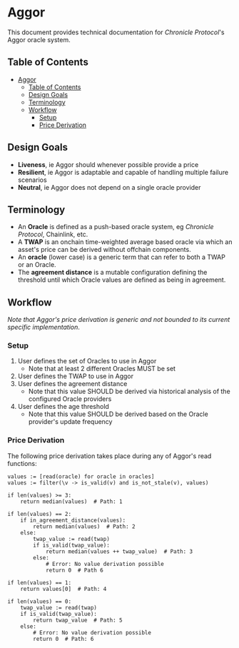 # Aggor

This document provides technical documentation for _Chronicle Protocol_'s Aggor oracle system.

## Table of Contents

- [Aggor](#aggor)
  - [Table of Contents](#table-of-contents)
  - [Design Goals](#design-goals)
  - [Terminology](#terminology)
  - [Workflow](#workflow)
    - [Setup](#setup)
    - [Price Derivation](#price-derivation)

## Design Goals

- **Liveness**, ie Aggor should whenever possible provide a price
- **Resilient**, ie Aggor is adaptable and capable of handling multiple failure scenarios
- **Neutral**, ie Aggor does not depend on a single oracle provider

## Terminology

- An **Oracle** is defined as a push-based oracle system, eg _Chronicle Protocol_, Chainlink, etc.
- A **TWAP** is an onchain time-weighted average based oracle via which an asset's price can be derived without offchain components.
- An **oracle** (lower case) is a generic term that can refer to both a TWAP or an Oracle.
- The **agreement distance** is a mutable configuration defining the threshold until which Oracle values are defined as being in agreement.

## Workflow

_Note that Aggor's price derivation is generic and not bounded to its current specific implementation_.

### Setup

1. User defines the set of Oracles to use in Aggor
    - Note that at least 2 different Oracles MUST be set
2. User defines the TWAP to use in Aggor
3. User defines the agreement distance
    - Note that this value SHOULD be derived via historical analysis of the configured Oracle providers
4. User defines the age threshold
    - Note that this value SHOULD be derived based on the Oracle provider's update frequency

### Price Derivation

The following price derivation takes place during any of Aggor's read functions:

```
values := [read(oracle) for oracle in oracles]
values := filter(\v -> is_valid(v) and is_not_stale(v), values)

if len(values) >= 3:
    return median(values)  # Path: 1

if len(values) == 2:
    if in_agreement_distance(values):
        return median(values)  # Path: 2
    else:
        twap_value := read(twap)
        if is_valid(twap_value):
            return median(values ++ twap_value)  # Path: 3
        else:
            # Error: No value derivation possible
            return 0  # Path 6

if len(values) == 1:
    return values[0]  # Path: 4

if len(values) == 0:
    twap_value := read(twap)
    if is_valid(twap_value):
        return twap_value  # Path: 5
    else:
        # Error: No value derivation possible
        return 0  # Path: 6
```
